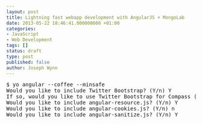 ```yaml
---
layout: post
title: Lightning fast webapp development with AngularJS + MongoLab
date: 2013-05-22 18:46:41.000000000 +01:00
categories:
- JavaScript
- Web Development
tags: []
status: draft
type: post
published: false
author: Joseph Wynn
---
```

<pre class="no-highlight">$ yo angular --coffee --minsafe
Would you like to include Twitter Bootstrap? (Y/n) Y
If so, would you like to use Twitter Bootstrap for Compass (as opposed to vanilla CSS)? (Y/n) Y
Would you like to include angular-resource.js? (Y/n) Y
Would you like to include angular-cookies.js? (Y/n) n
Would you like to include angular-sanitize.js? (Y/n) Y</pre>
